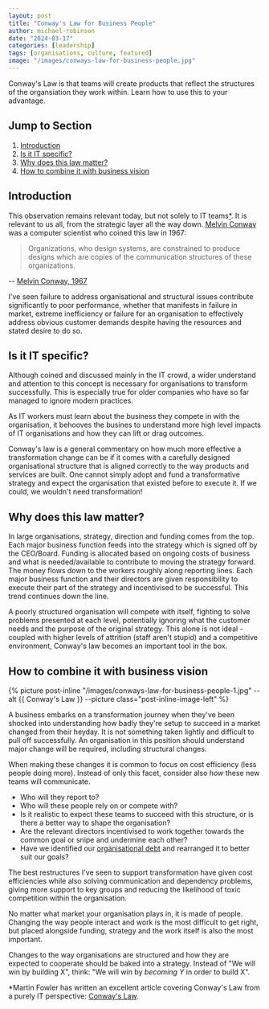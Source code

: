```yaml
---
layout: post
title: "Conway's Law for Business People"
author: michael-robinson
date: "2024-03-17"
categories: [leadership]
tags: [organisations, culture, featured]
image: "/images/conways-law-for-business-people.jpg"
---
```


Conway's Law is that teams will create products that reflect the structures of the organsiation they work within. Learn how to use this to your advantage.

## Jump to Section

1. [Introduction](#introduction)
2. [Is it IT specific?](#is-it-it-specific)
3. [Why does this law matter?](#why-does-this-law-matter)
4. [How to combine it with business vision](#how-to-combine-it-with-business-vision)

## Introduction

This observation remains relevant today, but not solely to IT teams[\*](#footnote). It is relevant to us all, from the strategic layer all the way down. [Melvin Conway](https://en.wikipedia.org/wiki/Melvin_Conway) was a computer scientist who coined this law in 1967:

> Organizations, who design systems, are constrained to produce designs which are copies of the communication structures of these organizations.

-- [Melvin Conway, 1967](https://www.melconway.com/Home/Committees_Paper.html)

I've seen failure to address organisational and structural issues contribute significantly to poor performance, whether that manifests in failure in market, extreme inefficiency or failure for an organisation to effectively address obvious customer demands despite having the resources and stated desire to do so.

## Is it IT specific?

Although coined and discussed mainly in the IT crowd, a wider understand and attention to this concept is necessary for organisations to transform successfully. This is especially true for older companies who have so far managed to ignore modern practices.

As IT workers must learn about the business they compete in with the organisation, it behooves the busines to understand more high level impacts of IT organisations and how they can lift or drag outcomes.

Conway's law is a general commentary on how much more effective a transformation change can be if it comes with a carefully designed organisational structure that is aligned correctly to the way products and services are built. One cannot simply adopt and fund a transformative strategy and expect the organisation that existed before to execute it. If we could, we wouldn't need transformation!

## Why does this law matter?

In large organisations, strategy, direction and funding comes from the top. Each major business function feeds into the strategy which is signed off by the CEO/Board. Funding is allocated based on ongoing costs of business and what is needed/available to contribute to moving the strategy forward. The money flows down to the workers roughly along reporting lines. Each major business function and their directors are given responsibility to execute their part of the strategy and incentivised to be successful. This trend continues down the line.

A poorly structured organisation will compete with itself, fighting to solve problems presented at each level, potentially ignoring what the customer needs and the purpose of the original strategy. This alone is not ideal - coupled with higher levels of attrition (staff aren't stupid) and a competitive environment, Conway's law becomes an important tool in the box.

## How to combine it with business vision

{% picture post-inline "/images/conways-law-for-business-people-1.jpg" --alt {{ Conway's Law }} --picture class="post-inline-image-left" %}

A business embarks on a transformation journey when they've been shocked into understanding how badly they're setup to succeed in a market changed from their heyday. It is not something taken lightly and difficult to pull off successfully. An organisation in this position should understand major change will be required, including structural changes.

When making these changes it is common to focus on cost efficiency (less people doing more). Instead of only this facet, consider also _how_ these new teams will communicate.

- Who will they report to?
- Who will these people rely on or compete with?
- Is it realistic to expect these teams to succeed with this structure, or is there a better way to shape the organisation?
- Are the relevant directors incentivised to work together towards the common goal or snipe and undermine each other?
- Have we identified our [organisational debt](/organisational-debt) and rearranged it to better suit our goals?

The best restructures I've seen to support transformation have given cost efficiencies while also solving communication and dependency problems, giving more support to key groups and reducing the likelihood of toxic competition within the organisation.

No matter what market your organisation plays in, it is made of people. Changing the way people interact and work is the most difficult to get right, but placed alongside funding, strategy and the work itself is also the most important.

Changes to the way organisations are structured and how they are expected to cooperate should be baked into a strategy. Instead of "We will win by building X", think: "We will win by _becoming Y_ in order to build X".

<span id="footnote">\*</span>Martin Fowler has written an excellent article covering Conway's Law from a purely IT perspective: [Conway's Law](https://martinfowler.com/bliki/ConwaysLaw.html).
